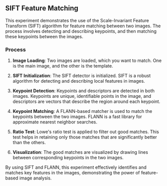 ## SIFT Feature Matching

This experiment demonstrates the use of the Scale-Invariant Feature Transform (SIFT) algorithm for feature matching between two images. The process involves detecting and describing keypoints, and then matching these keypoints between the images.

### Process

1. **Image Loading**: Two images are loaded, which you want to match. One is the main image, and the other is the template.

2. **SIFT Initialization**: The SIFT detector is initialized. SIFT is a robust algorithm for detecting and describing local features in images.

3. **Keypoint Detection**: Keypoints and descriptors are detected in both images. Keypoints are unique, identifiable points in the image, and descriptors are vectors that describe the region around each keypoint.

4. **Keypoint Matching**: A FLANN-based matcher is used to match the keypoints between the two images. FLANN is a fast library for approximate nearest neighbor searches.

5. **Ratio Test**: Lowe's ratio test is applied to filter out good matches. This test helps in retaining only those matches that are significantly better than the others.

6. **Visualization**: The good matches are visualized by drawing lines between corresponding keypoints in the two images.

By using SIFT and FLANN, this experiment effectively identifies and matches key features in the images, demonstrating the power of feature-based image analysis.
